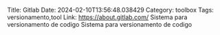 Title: Gitlab
Date: 2024-02-10T13:56:48.038429
Category: toolbox
Tags: versionamento,tool
Link: https://about.gitlab.com/
Sistema para versionamento de codigo
Sistema para versionamento de codigo

